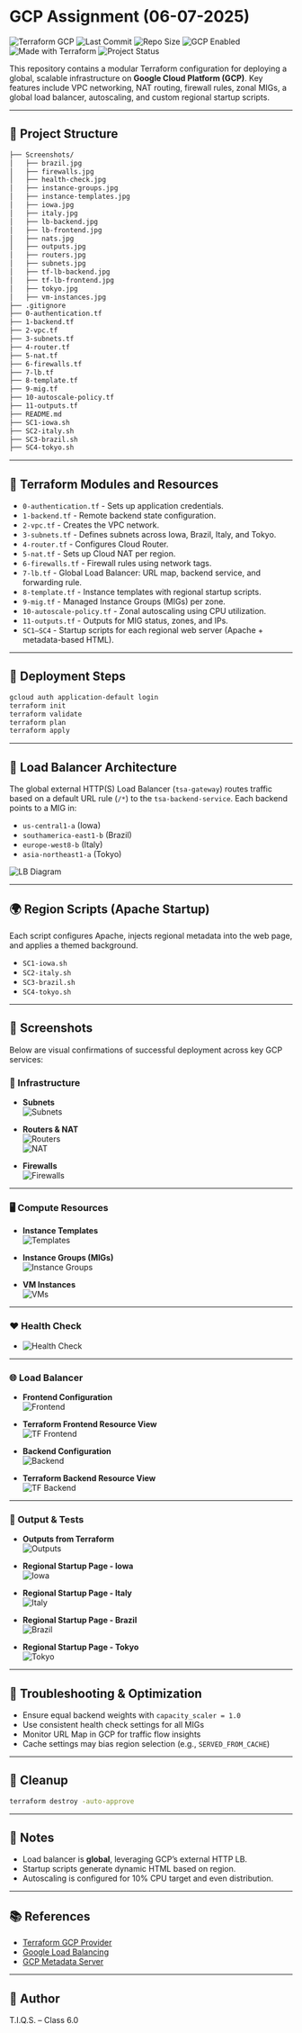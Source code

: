 # GCP Assignment (06-07-2025)

![Terraform GCP](https://img.shields.io/badge/Terraform-GCP-blueviolet?logo=terraform&logoColor=white)
![Last Commit](https://img.shields.io/github/last-commit/tiqsclass6/gcp-repo-build-05312025?style=flat-square)
![Repo Size](https://img.shields.io/github/repo-size/tiqsclass6/gcp-repo-build-05312025)
![GCP Enabled](https://img.shields.io/badge/GCP-Enabled-4285F4?logo=googlecloud&logoColor=white)
![Made with Terraform](https://img.shields.io/badge/Made%20with-Terraform-5F43E9?logo=terraform)
![Project Status](https://img.shields.io/badge/Status-Stable-brightgreen)

This repository contains a modular Terraform configuration for deploying a global, scalable infrastructure on **Google Cloud Platform (GCP)**. Key features include VPC networking, NAT routing, firewall rules, zonal MIGs, a global load balancer, autoscaling, and custom regional startup scripts.

---

## 📁 Project Structure

```bash
├── Screenshots/
│   ├── brazil.jpg
│   ├── firewalls.jpg
│   ├── health-check.jpg
│   ├── instance-groups.jpg
│   ├── instance-templates.jpg
│   ├── iowa.jpg
│   ├── italy.jpg
│   ├── lb-backend.jpg
│   ├── lb-frontend.jpg
│   ├── nats.jpg
│   ├── outputs.jpg
│   ├── routers.jpg
│   ├── subnets.jpg
│   ├── tf-lb-backend.jpg
│   ├── tf-lb-frontend.jpg
│   ├── tokyo.jpg
│   ├── vm-instances.jpg
├── .gitignore
├── 0-authentication.tf
├── 1-backend.tf
├── 2-vpc.tf
├── 3-subnets.tf
├── 4-router.tf
├── 5-nat.tf
├── 6-firewalls.tf
├── 7-lb.tf
├── 8-template.tf
├── 9-mig.tf
├── 10-autoscale-policy.tf
├── 11-outputs.tf
├── README.md
├── SC1-iowa.sh
├── SC2-italy.sh
├── SC3-brazil.sh
├── SC4-tokyo.sh
```

---

## 🧱 Terraform Modules and Resources

- `0-authentication.tf` - Sets up application credentials.
- `1-backend.tf` - Remote backend state configuration.
- `2-vpc.tf` - Creates the VPC network.
- `3-subnets.tf` - Defines subnets across Iowa, Brazil, Italy, and Tokyo.
- `4-router.tf` - Configures Cloud Router.
- `5-nat.tf` - Sets up Cloud NAT per region.
- `6-firewalls.tf` - Firewall rules using network tags.
- `7-lb.tf` - Global Load Balancer: URL map, backend service, and forwarding rule.
- `8-template.tf` - Instance templates with regional startup scripts.
- `9-mig.tf` - Managed Instance Groups (MIGs) per zone.
- `10-autoscale-policy.tf` - Zonal autoscaling using CPU utilization.
- `11-outputs.tf` - Outputs for MIG status, zones, and IPs.
- `SC1–SC4` - Startup scripts for each regional web server (Apache + metadata-based HTML).

---

## 🚀 Deployment Steps

```bash
gcloud auth application-default login
terraform init
terraform validate
terraform plan
terraform apply
```

---

## 📡 Load Balancer Architecture

The global external HTTP(S) Load Balancer (`tsa-gateway`) routes traffic based on a default URL rule (`/*`) to the `tsa-backend-service`. Each backend points to a MIG in:

- `us-central1-a` (Iowa)
- `southamerica-east1-b` (Brazil)
- `europe-west8-b` (Italy)
- `asia-northeast1-a` (Tokyo)

![LB Diagram](Screenshots/load-balancer-flow.png)

---

## 🌍 Region Scripts (Apache Startup)

Each script configures Apache, injects regional metadata into the web page, and applies a themed background.

- `SC1-iowa.sh`  
- `SC2-italy.sh`  
- `SC3-brazil.sh`  
- `SC4-tokyo.sh`  

---

## 📸 Screenshots

Below are visual confirmations of successful deployment across key GCP services:

### 🔧 Infrastructure

- **Subnets**  
  ![Subnets](Screenshots/subnets.jpg)

- **Routers & NAT**  
  ![Routers](Screenshots/routers.jpg)  
  ![NAT](Screenshots/nats.jpg)

- **Firewalls**  
  ![Firewalls](Screenshots/firewalls.jpg)

---

### 🖥️ Compute Resources

- **Instance Templates**  
  ![Templates](Screenshots/instance-templates.jpg)

- **Instance Groups (MIGs)**  
  ![Instance Groups](Screenshots/instance-groups.jpg)

- **VM Instances**  
  ![VMs](Screenshots/vm-instances.jpg)

---

### ❤️ Health Check

- ![Health Check](Screenshots/health-check.jpg)

---

### 🌐 Load Balancer

- **Frontend Configuration**  
  ![Frontend](Screenshots/lb-frontend.jpg)

- **Terraform Frontend Resource View**  
  ![TF Frontend](Screenshots/tf-lb-frontend.jpg)

- **Backend Configuration**  
  ![Backend](Screenshots/lb-backend.jpg)

- **Terraform Backend Resource View**  
  ![TF Backend](Screenshots/tf-lb-backend.jpg)

---

### 🧪 Output & Tests

- **Outputs from Terraform**  
  ![Outputs](Screenshots/outputs.jpg)

- **Regional Startup Page - Iowa**  
  ![Iowa](Screenshots/iowa.jpg)

- **Regional Startup Page - Italy**  
  ![Italy](Screenshots/italy.jpg)  

- **Regional Startup Page - Brazil**  
  ![Brazil](Screenshots/brazil.jpg)

- **Regional Startup Page - Tokyo**  
  ![Tokyo](Screenshots/tokyo.jpg)

---

## 🔧 Troubleshooting & Optimization

- Ensure equal backend weights with `capacity_scaler = 1.0`
- Use consistent health check settings for all MIGs
- Monitor URL Map in GCP for traffic flow insights
- Cache settings may bias region selection (e.g., `SERVED_FROM_CACHE`)

---

## 🧹 Cleanup

```bash
terraform destroy -auto-approve
```

---

## 🧠 Notes

- Load balancer is **global**, leveraging GCP’s external HTTP LB.
- Startup scripts generate dynamic HTML based on region.
- Autoscaling is configured for 10% CPU target and even distribution.

---

## 📚 References

- [Terraform GCP Provider](https://registry.terraform.io/providers/hashicorp/google/latest/docs)
- [Google Load Balancing](https://cloud.google.com/load-balancing/docs)
- [GCP Metadata Server](https://cloud.google.com/compute/docs/storing-retrieving-metadata)

---

## 👤 Author

T.I.Q.S. – Class 6.0
